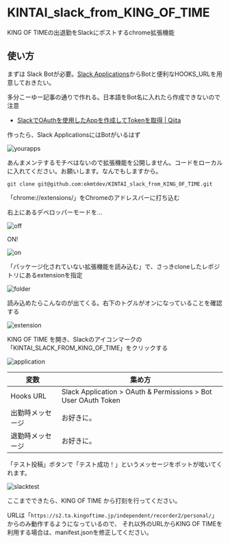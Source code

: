 # KINTAI_slack_from_KING_OF_TIME

KING OF TIMEの出退勤をSlackにポストするchrome拡張機能

## 使い方

まずは Slack Botが必要。[Slack Applications](https://api.slack.com/apps)からBotと便利なHOOKS_URLを用意しておきたい。

多分こーゆー記事の通りで作れる。日本語をBot名に入れたら作成できないので注意

- [SlackでOAuthを使用したAppを作成してTokenを取得 | Qiita](https://qiita.com/hiren/items/c8ffa3f9de58b80ba5da)

作ったら、Slack ApplicationsにはBotがいるはず

![yourapps](https://user-images.githubusercontent.com/141133794/271910312-f0d83ef4-a559-4abd-804c-48a36c8bd33a.png)


あんまメンテするモチベはないので拡張機能を公開しません。コードをローカルに入れてください。お願いします。なんでもしますから。

```
git clone git@github.com:okmtdev/KINTAI_slack_from_KING_OF_TIME.git
```

「chrome://extensions/」をChromeのアドレスバーに打ち込む

右上にあるデベロッパーモードを…

![off](https://user-images.githubusercontent.com/141133794/271910387-2e26c17c-eba2-47fb-9734-3622f5ee44d3.png)

ON!

![on](https://user-images.githubusercontent.com/141133794/271910409-0593aed8-8bf3-4eb5-83bb-0773c3d0589c.png)

「パッケージ化されていない拡張機能を読み込む」で、さっきcloneしたレポジトリにあるextensionを指定

![folder](https://user-images.githubusercontent.com/141133794/271910486-2a57bc97-010b-425d-9c9c-a614c7a64f3a.png)

読み込めたらこんなのが出てくる。右下のトグルがオンになっていることを確認する

![extension](https://user-images.githubusercontent.com/141133794/271910456-f7b0ea6f-feba-4703-a70e-6b8c276922c3.png)

KING OF TIME を開き、Slackのアイコンマークの「KINTAI_SLACK_FROM_KING_OF_TIME」をクリックする

![application](https://user-images.githubusercontent.com/141133794/273924780-e8bc82c5-0e38-404a-924e-6a3731cc89ca.png)

|変数|集め方|
|-|-|
|Hooks URL|Slack Application > OAuth & Permissions > Bot User OAuth Token|
|出勤時メッセージ|お好きに。|
|退勤時メッセージ|お好きに。|

「テスト投稿」ボタンで「テスト成功！」というメッセージをボットが呟いてくれます。

![slacktest](https://user-images.githubusercontent.com/141133794/273924810-4eaeeb6d-3aa9-4412-9290-abb40c05bf94.png)

ここまでできたら、KING OF TIME から打刻を行ってください。

URLは「`https://s2.ta.kingoftime.jp/independent/recorder2/personal/`」からのみ動作するようになっているので、
それ以外のURLからKING OF TIMEを利用する場合は、manifest.jsonを修正してください。
